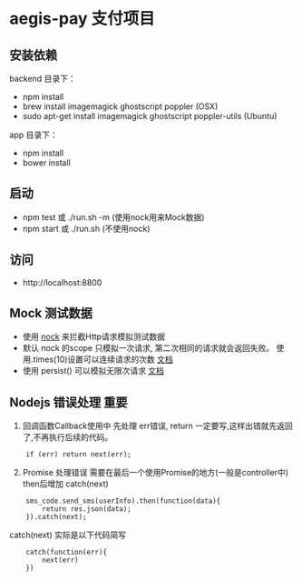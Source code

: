 # aegis-pay 支付项目



## 安装依赖
backend 目录下：
- npm install
- brew install imagemagick ghostscript poppler    (OSX)
- sudo apt-get install imagemagick ghostscript poppler-utils    (Ubuntu)

app 目录下：
- npm install
- bower install

## 启动
- npm test 或 ./run.sh -m (使用nock用来Mock数据)
- npm start 或 ./run.sh (不使用nock)



## 访问
- http://localhost:8800


## Mock 测试数据
- 使用 [nock](http://github.com) 来拦截Http请求模拟测试数据
- 默认 nock 的scope 只模拟一次请求, 第二次相同的请求就会返回失败。 使用.times(10)设置可以连续请求的次数 [文档](https://github.com/node-nock/nock#repeat-response-n-times)
- 使用 persist() 可以模拟无限次请求 [文档](https://github.com/node-nock/nock#persist)



## Nodejs 错误处理 重要

1. 回调函数Callback使用中 先处理 err错误, return 一定要写,这样出错就先返回了,不再执行后续的代码。
```
    if (err) return next(err);
```

2. Promise 处理错误 需要在最后一个使用Promise的地方(一般是controller中) then后增加 catch(next)
```
    sms_code.send_sms(userInfo).then(function(data){
        return res.json(data);
    }).catch(next);
```

catch(next) 实际是以下代码简写

```
    catch(function(err){
        next(err)
    })
```

